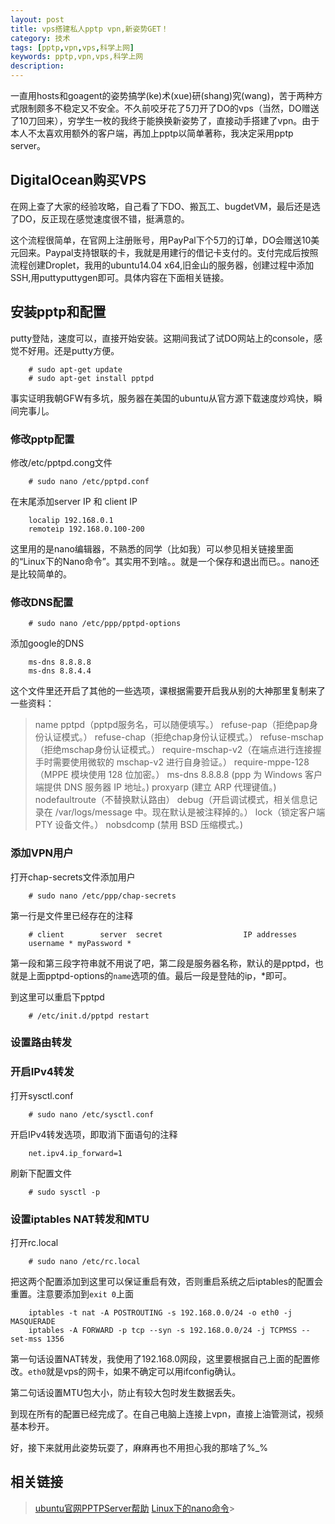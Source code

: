 ```yaml
---
layout: post
title: vps搭建私人pptp vpn,新姿势GET！
category: 技术
tags: [pptp,vpn,vps,科学上网]
keywords: pptp,vpn,vps,科学上网
description: 
---
```


一直用hosts和goagent的姿势搞学(ke)术(xue)研(shang)究(wang)，苦于两种方式限制颇多不稳定又不安全。不久前咬牙花了5刀开了DO的vps（当然，DO赠送了10刀回来），穷学生一枚的我终于能换换新姿势了，直接动手搭建了vpn。由于本人不太喜欢用额外的客户端，再加上pptp以简单著称，我决定采用pptp server。

## DigitalOcean购买VPS

在网上查了大家的经验攻略，自己看了下DO、搬瓦工、bugdetVM，最后还是选了DO，反正现在感觉速度很不错，挺满意的。

这个流程很简单，在官网上注册账号，用PayPal下个5刀的订单，DO会赠送10美元回来。Paypal支持银联的卡，我就是用建行的借记卡支付的。支付完成后按照流程创建Droplet，我用的ubuntu14.04 x64,旧金山的服务器，创建过程中添加SSH,用puttyputtygen即可。具体内容在下面相关链接。

## 安装pptp和配置

putty登陆，速度可以，直接开始安装。这期间我试了试DO网站上的console，感觉不好用。还是putty方便。

		# sudo apt-get update
		# sudo apt-get install pptpd

事实证明我朝GFW有多坑，服务器在美国的ubuntu从官方源下载速度炒鸡快，瞬间完事儿。

### 修改pptp配置

修改/etc/pptpd.cong文件

		# sudo nano /etc/pptpd.conf

在末尾添加server IP 和 client IP

		localip 192.168.0.1
		remoteip 192.168.0.100-200

这里用的是nano编辑器，不熟悉的同学（比如我）可以参见相关链接里面的“Linux下的Nano命令”。其实用不到啥。。就是一个保存和退出而已。。nano还是比较简单的。

### 修改DNS配置

		# sudo nano /etc/ppp/pptpd-options

添加google的DNS

		ms-dns 8.8.8.8
		ms-dns 8.8.4.4

这个文件里还开启了其他的一些选项，课根据需要开启我从别的大神那里复制来了一些资料：

>name pptpd（pptpd服务名，可以随便填写。）
>refuse-pap（拒绝pap身份认证模式。）
>refuse-chap（拒绝chap身份认证模式。）
>refuse-mschap（拒绝mschap身份认证模式。）
>require-mschap-v2（在端点进行连接握手时需要使用微软的 mschap-v2 进行自身验证。）
>require-mppe-128（MPPE 模块使用 128 位加密。）
>ms-dns 8.8.8.8 (ppp 为 Windows 客户端提供 DNS 服务器 IP 地址。)
>proxyarp (建立 ARP 代理键值。)
>nodefaultroute（不替换默认路由）
>debug（开启调试模式，相关信息记录在 /var/logs/message 中。现在默认是被注释掉的。）
>lock（锁定客户端 PTY 设备文件。）
>nobsdcomp (禁用 BSD 压缩模式。)


### 添加VPN用户

打开chap-secrets文件添加用户

		# sudo nano /etc/ppp/chap-secrets

第一行是文件里已经存在的注释

		# client        server  secret                  IP addresses
		username * myPassword *

第一段和第三段字符串就不用说了吧，第二段是服务器名称，默认的是pptpd，也就是上面pptpd-options的`name`选项的值。最后一段是登陆的ip，*即可。

到这里可以重启下pptpd

		# /etc/init.d/pptpd restart

### 设置路由转发

### 开启IPv4转发

打开sysctl.conf

		# sudo nano /etc/sysctl.conf

开启IPv4转发选项，即取消下面语句的注释

		net.ipv4.ip_forward=1

刷新下配置文件

		# sudo sysctl -p

### 设置iptables NAT转发和MTU

打开rc.local

		# sudo nano /etc/rc.local

把这两个配置添加到这里可以保证重启有效，否则重启系统之后iptables的配置会重置。注意要添加到`exit 0`上面

		iptables -t nat -A POSTROUTING -s 192.168.0.0/24 -o eth0 -j MASQUERADE
		iptables -A FORWARD -p tcp --syn -s 192.168.0.0/24 -j TCPMSS --set-mss 1356

第一句话设置NAT转发，我使用了192.168.0网段，这里要根据自己上面的配置修改。`eth0`就是vps的网卡，如果不确定可以用ifconfig确认。

第二句话设置MTU包大小，防止有较大包时发生数据丢失。

到现在所有的配置已经完成了。在自己电脑上连接上vpn，直接上油管测试，视频基本秒开。

好，接下来就用此姿势玩耍了，麻麻再也不用担心我的那啥了%_%


## 相关链接

>[ubuntu官网PPTPServer帮助](https://help.ubuntu.com/community/PPTPServer)
>[Linux下的nano命令](http://www.cnblogs.com/haichuan3000/articles/2125943.html)>